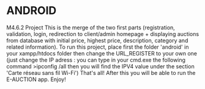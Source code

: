 # ANDROID
M4.6.2 Project
This is the merge of the two first parts (registration, validation, login, redirection to client/admin homepage + displaying auctions from database with initial price, highest price, description, category and related information).
To run this project, place first the folder 'android' in your xampp/htdocs folder then change the URL_REGISTER to your own one (just change the IP adress : you can type in your cmd.exe the following command >ipconfig /all then you will find the IPV4 value under the section 'Carte réseau sans fil Wi-Fi')
That's all! After this you will be able to run the E-AUCTION app. Enjoy!
